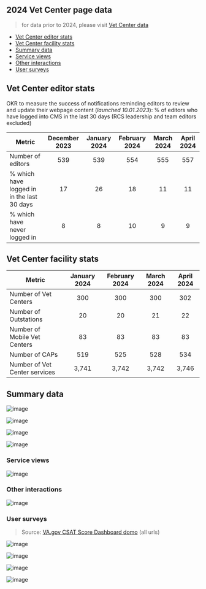 ## 2024 Vet Center page data 
> for data prior to 2024, please visit [Vet Center data](https://github.com/department-of-veterans-affairs/va.gov-team/blob/master/products/facilities/vet-centers/analytics/vet-center-data.md)

- [Vet Center editor stats](#vet-center-editor-stats)
- [Vet Center facility stats](#vet-center-facility-stats)
- [Summary data](#summary-data)
- [Service views](#service-views)
- [Other interactions](#other-interactions)
- [User surveys](#user-surveys)
  
## Vet Center editor stats
OKR to measure the success of notifications reminding editors to review and update their webpage content (_launched 10.01.2023_): % of editors who have logged into CMS in the last 30 days (RCS leadership and team editors excluded)

| Metric| December 2023 | January 2024 | February 2024 | March 2024 | April 2024
|---|:---:|:---:|:---:|:---:| :---:|
| Number of editors | 539 | 539 | 554 | 555| 557
| % which have logged in in the last 30 days | 17 | 26 |18 | 11 | 11
| % which have never logged in | 8 | 8| 10 | 9 | 9


## Vet Center facility stats
| Metric | January 2024 | February 2024 | March 2024 | April 2024
| --- |:---:|:---:|:---:|:---:|
| Number of Vet Centers | 300 | 300 | 300 | 302
| Number of Outstations |20 | 20| 21 | 22
| Number of Mobile Vet Centers| 83|83 |83 | 83
| Number of CAPs | 519 |525 |528 | 534
| Number of Vet Center services| 3,741 |3,742 |3,742 | 3,746

## Summary data

![image](https://github.com/department-of-veterans-affairs/va.gov-team/assets/55411834/3bf2ce3b-92be-45a2-a708-7f891cbec36a)

![image](https://github.com/department-of-veterans-affairs/va.gov-team/assets/55411834/982e9e3b-bd46-4ffe-920f-152e8e422f86)

![image](https://github.com/department-of-veterans-affairs/va.gov-team/assets/55411834/39d64cd5-82ee-4217-ac6c-100b6282eddd)

![image](https://github.com/department-of-veterans-affairs/va.gov-team/assets/55411834/c8357b9f-75fc-44f9-aaa6-ce3dfbaa475e)



### Service views

![image](https://github.com/department-of-veterans-affairs/va.gov-team/assets/55411834/d60ee20c-1726-4add-a4c8-637620dea248)




### Other interactions
![image](https://github.com/department-of-veterans-affairs/va.gov-team/assets/55411834/8f0e408b-d7c7-49f9-a8a5-22b6531e87fa)



### User surveys

> Source: [VA.gov CSAT Score Dashboard domo](https://va-gov.domo.com/page/1545882322) (all urls)

![image](https://github.com/department-of-veterans-affairs/va.gov-team/assets/55411834/eabad675-d701-4a78-9fcf-f8ba93282987)

![image](https://github.com/department-of-veterans-affairs/va.gov-team/assets/55411834/b0ad18c3-08df-46e6-82a2-e2ec9ca70652)

![image](https://github.com/department-of-veterans-affairs/va.gov-team/assets/55411834/db199865-0a91-45c0-8135-f3e992ce2b07)

![image](https://github.com/department-of-veterans-affairs/va.gov-team/assets/55411834/b626e5b9-6c32-41b0-bd73-df404055dabb)








